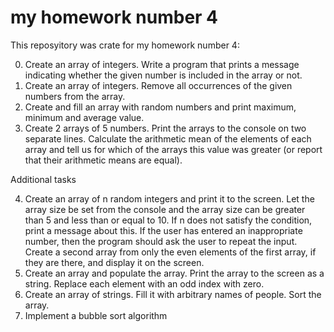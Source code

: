 # my homework number 4

This reposyitory was crate for my homework number 4:

0. Create an array of integers. Write a program that prints a message indicating whether the given number is included in the array or not.
1. Create an array of integers. Remove all occurrences of the given numbers from the array.
2. Create and fill an array with random numbers and print maximum, minimum and average value.
3. Create 2 arrays of 5 numbers. Print the arrays to the console on two separate lines. Calculate the arithmetic mean of the elements of each array and tell us for which of the arrays this value was greater (or report that their arithmetic means are equal).

Additional tasks

4. Create an array of n random integers and print it to the screen. Let the array size be set from the console and the array size can be greater than 5 and less than or equal to 10. If n does not satisfy the condition, print a message about this. If the user has entered an inappropriate number, then the program should ask the user to repeat the input. Create a second array from only the even elements of the first array, if they are there, and display it on the screen.
5. Create an array and populate the array. Print the array to the screen as a string. Replace each element with an odd index with zero.
6. Create an array of strings. Fill it with arbitrary names of people. Sort the array.
7. Implement a bubble sort algorithm

